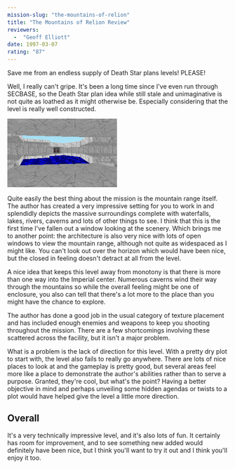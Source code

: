 ```yaml
---
mission-slug: "the-mountains-of-relion"
title: "The Mountains of Relion Review"
reviewers: 
  -  "Geoff Elliott"
date: 1997-03-07
rating: "87"
---
```


Save me from an endless supply of Death Star plans levels! PLEASE!

Well, I really can't gripe. It's been a long time since I've even run through SECBASE, so the Death Star plan idea while still stale and unimaginative is not quite as loathed as it might otherwise be. Especially considering that the level is really well constructed.

![The Mountains of Relion screenshot](./mount.png "The mountain range of Relion has been beautifully rendered and meshed with the Imperial center.")

Quite easily the best thing about the mission is the mountain range itself. The author has created a very impressive setting for you to work in and splendidly depicts the massive surroundings complete with waterfalls, lakes, rivers, caverns and lots of other things to see. I think that this is the first time I've fallen out a window looking at the scenery. Which brings me to another point: the architecture is also very nice with lots of open windows to view the mountain range, although not quite as widespaced as I might like. You can't look out over the horizon which would have been nice, but the closed in feeling doesn't detract at all from the level.

A nice idea that keeps this level away from monotony is that there is more than one way into the Imperial center. Numerous caverns wind their way through the mountains so while the overall feeling might be one of enclosure, you also can tell that there's a lot more to the place than you might have the chance to explore.

The author has done a good job in the usual category of texture placement and has included enough enemies and weapons to keep you shooting throughout the mission. There are a few shortcomings involving these scattered across the facility, but it isn't a major problem.

What is a problem is the lack of direction for this level. With a pretty dry plot to start with, the level also fails to really go anywhere. There are lots of nice places to look at and the gameplay is pretty good, but several areas feel more like a place to demonstrate the author's abilities rather than to serve a purpose. Granted, they're cool, but what's the point? Having a better objective in mind and perhaps unveiling some hidden agendas or twists to a plot would have helped give the level a little more direction.

## Overall

It's a very technically impressive level, and it's also lots of fun. It certainly has room for improvement, and to see something new added would definitely have been nice, but I think you'll want to try it out and I think you'll enjoy it too.
